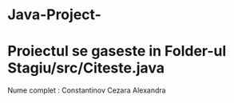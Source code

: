 # Java-Project-
<h1>Proiectul se gaseste in Folder-ul Stagiu/src/Citeste.java </h1>
<p>Nume complet : Constantinov Cezara Alexandra</p>
